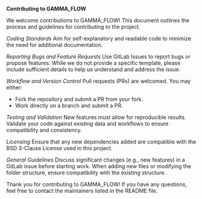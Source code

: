 **Contributing to GAMMA_FLOW**

We welcome contributions to GAMMA_FLOW! This document outlines the process and guidelines for contributing to the project.

*Coding Standards*
Aim for self-explanatory and readable code to minimize the need for additional documentation.

*Reporting Bugs and Feature Requests*
Use GitLab Issues to report bugs or propose features.
While we do not provide a specific template, please include sufficient details to help us understand and address the issue.

*Workflow and Version Control*
Pull requests (PRs) are welcomed. You may either:
- Fork the repository and submit a PR from your fork.
- Work directly on a branch and submit a PR.

*Testing and Validation*
New features must allow for reproducible results.
Validate your code against existing data and workflows to ensure compatibility and consistency.

*Licensing*
Ensure that any new dependencies added are compatible with the BSD 3-Clause License used in this project.

*General Guidelines*
Discuss significant changes (e.g., new features) in a GitLab issue before starting work.
When adding new files or modifying the folder structure, ensure compatibility with the existing structure.

Thank you for contributing to GAMMA_FLOW! If you have any questions, feel free to contact the maintainers listed in the README file.